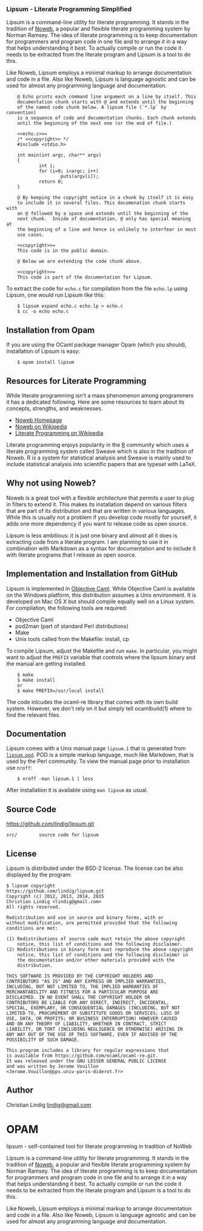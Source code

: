 
### Lipsum - Literate Programming Simplified

Lipsum is a command-line utility for literate programming. It stands in the
tradition of [Noweb](http://www.cs.tufts.edu/~nr/noweb/), a popular and
flexible literate programming system by Norman Ramsey. The idea of literate
programming is to keep documentation for programmers and program code in
one file and to arrange it in a way that helps understanding it best. To
actually compile or run the code it needs to be extracted from the literate
program and Lipsum is a tool to do this.

Like Noweb, Lipsum employs a minimal markup to arrange documentation and
code in a file. Also like Noweb, Lipsum is language agnostic and can be
used for almost any programming language and documentation.

        @ Echo prints each command line argument on a line by itself. This
        documentation chunk starts with @ and extends until the beginning
        of the named code chunk below. A lipsum file (`*.lp` by convention)
        is a sequence of code and documentation chunks. Each chunk extends
        until the beginning of the next one (or the end of file.)

        <<echo.c>>=
        /* <<copyright>> */
        #include <stdio.h>

        int main(int argc, char** argv)
        {
                int i;
                for (i=0; i<argc; i++)
                        puts(argv[i]);
                return 0;
        }

        @ By keeping the copyright notice in a chunk by itself it is easy
        to include it in several files. This documenation chunk starts with
        an @ followed by a space and extends until the beginning of the
        next chunk.  Inside of documentation, @ only has special meaning at
        the beginning of a line and hence is unlikely to interfear in most
        use cases.

        <<copyright>>=
        This code is in the public domain.

        @ Below we are extending the code chunk above. 

        <<copyright>>=
        This code is part of the documentation for Lipsum.


To extract the code for `echo.c` for compilation from the file `echo.lp`
using Lipsum, one would run Lipsum like this:

        $ lipsum expand echo.c echo.lp > echo.c
        $ cc -o echo echo.c

## Installation from Opam

If you are using the OCaml package manager Opam (which you should),
installation of Lipsum is easy:

        $ opam install lipsum
            
## Resources for Literate Programming

While literate programming isn't a mass phenomenon among programmers it has
a dedicated following. Here are some resources to learn about its concepts,
strengths, and weaknesses.

* [Noweb Homepage](http://www.cs.tufts.edu/~nr/noweb/)
* [Noweb on Wikipedia](http://en.wikipedia.org/wiki/Noweb)
* [Literate Programming on 
        Wikipedia](http://en.wikipedia.org/wiki/Literate_programming)

Literate programming enjoys popularity in the [R](www.r-project.org/)
community which uses a literate programming system called Sweave which is
also in the tradition of Noweb. R is a system for statistical analysis and
Sweave is mainly used to include statistical analysis into scientific
papers that are typeset with LaTeX.

## Why not using Noweb?

Noweb is a great tool with a flexible architecture that permits a user to
plug in filters to extend it. This makes its installation depend on various
filters that are part of its distribution and that are written in various
languages. While this is usually not a problem if you develop code mostly
for yourself, it adds one more dependency if you want to release code as
open source.

Lipsum is less ambitious: it is just one binary and almost all it does is
extracting code from a literate program. I am planning to use it in
combination with Markdown as a syntax for documentation and to include it
with literate programs that I release as open source.

## Implementation and Installation from GitHub

Lipsum is implemented in [Objective Caml](http://caml.inria.fr/). While
Objective Caml is available on the Windows platform, this distribution
assumes a Unix environment. It is developed on Mac OS X but should compile
equally well on a Linux system. For compilation, the following tools are
required:

* Objective Caml
* pod2man (part of standard Perl distributions)
* Make
* Unix tools called from the Makefile: install, cp

To compile Lipsum, adjust the Makefile and run `make`. In particular, you
might want to adjust the `PREFIX` variable that controls where the lipsum
binary and the manual are getting installed.

        $ make
        $ make install 
        or
        $ make PREFIX=/usr/local install

The code inlcudes the ocaml-re library that comes with its own build
system. However, we don't rely on it but simply tell ocamlbuild(1) where to
find the relevant files.

## Documentation

Lipsum comes with a Unix manual page `lipsum.1` that is generated from
[`lipsum.pod`](lipsum/blob/master/lipsum.pod). POD is a simple markup
language, much like Markdown, that is used by the Perl community. To view
the manual page prior to installation use `nroff`:

        $ nroff -man lipsum.1 | less
        
After installation it is available using `man lipsum` as usual.

## Source Code

https://github.com/lindig/lipsum.git

    src/        source code for lipsum

## License

Lipsum is distributed under the BSD-2 license. The license can be also
displayed by the program:

    $ lipsum copyright
    https://github.com/lindig/lipsum.git
    Copyright (c) 2012, 2013, 2014, 2015 
    Christian Lindig <lindig@gmail.com>
    All rights reserved.

    Redistribution and use in source and binary forms, with or
    without modification, are permitted provided that the following
    conditions are met:

    (1) Redistributions of source code must retain the above copyright
        notice, this list of conditions and the following disclaimer.
    (2) Redistributions in binary form must reproduce the above copyright
        notice, this list of conditions and the following disclaimer in
        the documentation and/or other materials provided with the
        distribution.

    THIS SOFTWARE IS PROVIDED BY THE COPYRIGHT HOLDERS AND
    CONTRIBUTORS "AS IS" AND ANY EXPRESS OR IMPLIED WARRANTIES,
    INCLUDING, BUT NOT LIMITED TO, THE IMPLIED WARRANTIES OF
    MERCHANTABILITY AND FITNESS FOR A PARTICULAR PURPOSE ARE
    DISCLAIMED. IN NO EVENT SHALL THE COPYRIGHT HOLDER OR
    CONTRIBUTORS BE LIABLE FOR ANY DIRECT, INDIRECT, INCIDENTAL,
    SPECIAL, EXEMPLARY, OR CONSEQUENTIAL DAMAGES (INCLUDING, BUT NOT
    LIMITED TO, PROCUREMENT OF SUBSTITUTE GOODS OR SERVICES; LOSS OF
    USE, DATA, OR PROFITS; OR BUSINESS INTERRUPTION) HOWEVER CAUSED
    AND ON ANY THEORY OF LIABILITY, WHETHER IN CONTRACT, STRICT
    LIABILITY, OR TORT (INCLUDING NEGLIGENCE OR OTHERWISE) ARISING IN
    ANY WAY OUT OF THE USE OF THIS SOFTWARE, EVEN IF ADVISED OF THE
    POSSIBILITY OF SUCH DAMAGE.

    This program includes a library for regular expressions that
    is available from https://github.com/ocaml/ocaml-re.git.
    It was released under the GNU LESSER GENERAL PUBLIC LICENSE
    and was written by Jerome Vouillon 
    <Jerome.Vouillon@pps.univ-paris-diderot.fr>

## Author

Christian Lindig <lindig@gmail.com>

# OPAM
lipsum - self-contained tool for literate programming in tradition of NoWeb

Lipsum is a command-line utility for literate programming. It stands in the
tradition of [Noweb](http://www.cs.tufts.edu/~nr/noweb/), a popular and
flexible literate programming system by Norman Ramsey. The idea of literate
programming is to keep documentation for programmers and program code in
one file and to arrange it in a way that helps understanding it best. To
actually compile or run the code it needs to be extracted from the literate
program and Lipsum is a tool to do this.

Like Noweb, Lipsum employs a minimal markup to arrange documentation and
code in a file. Also like Noweb, Lipsum is language agnostic and can be
used for almost any programming language and documentation.


